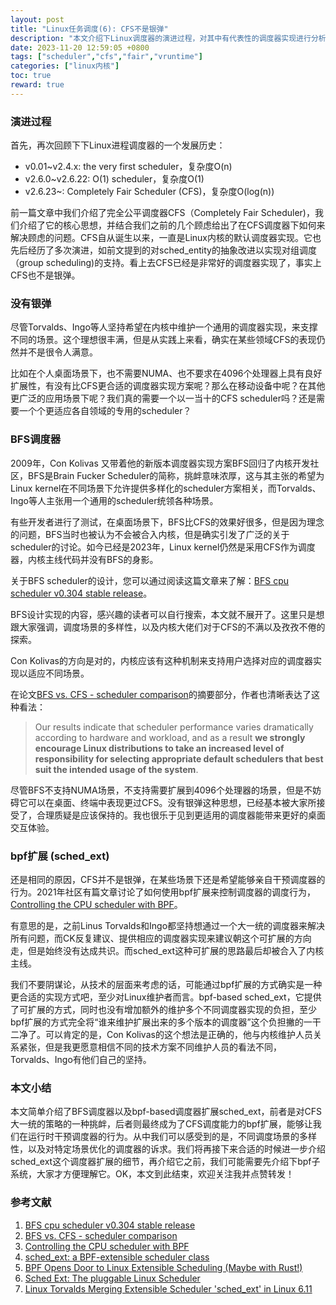 ```yaml
---
layout: post
title: "Linux任务调度(6): CFS不是银弹"
description: "本文介绍下Linux调度器的演进过程，对其中有代表性的调度器实现进行分析总结。作为任务调度器系列文集中的一篇，本文介绍一个CFS调度器的挑战者BFS，Brain Fucker Scheduler。"
date: 2023-11-20 12:59:05 +0800
tags: ["scheduler","cfs","fair","vruntime"]
categories: ["linux内核"]
toc: true
reward: true
---
```


### 演进过程

首先，再次回顾下下Linux进程调度器的一个发展历史：

- v0.01~v2.4.x: the very first scheduler，复杂度O(n)
- v2.6.0~v2.6.22: O(1) scheduler，复杂度O(1)
- v2.6.23~: Completely Fair Scheduler (CFS)，复杂度O(log(n))

前一篇文章中我们介绍了完全公平调度器CFS（Completely Fair Scheduler)，我们介绍了它的核心思想，并结合我们之前的几个顾虑给出了在CFS调度器下如何来解决顾虑的问题。CFS自从诞生以来，一直是Linux内核的默认调度器实现。它也先后经历了多次演进，如前文提到的对sched_entity的抽象改进以实现对组调度（group scheduling)的支持。看上去CFS已经是非常好的调度器实现了，事实上CFS也不是银弹。

### 没有银弹

尽管Torvalds、Ingo等人坚持希望在内核中维护一个通用的调度器实现，来支撑不同的场景。这个理想很丰满，但是从实践上来看，确实在某些领域CFS的表现仍然并不是很令人满意。

比如在个人桌面场景下，也不需要NUMA、也不要求在4096个处理器上具有良好扩展性，有没有比CFS更合适的调度器实现方案呢？那么在移动设备中呢？在其他更广泛的应用场景下呢？我们真的需要一个以一当十的CFS scheduler吗？还是需要一个个更适应各自领域的专用的scheduler？

### BFS调度器

2009年，Con Kolivas 又带着他的新版本调度器实现方案BFS回归了内核开发社区，BFS是Brain Fucker Scheduler的简称，挑衅意味浓厚，这与其主张的希望为Linux kernel在不同场景下允许提供多样化的scheduler方案相关，而Torvalds、Ingo等人主张用一个通用的scheduler统领各种场景。

有些开发者进行了测试，在桌面场景下，BFS比CFS的效果好很多，但是因为理念的问题，BFS当时也被认为不会被合入内核，但是确实引发了广泛的关于scheduler的讨论。如今已经是2023年，Linux kernel仍然是采用CFS作为调度器，内核主线代码并没有BFS的身影。

关于BFS scheduler的设计，您可以通过阅读这篇文章来了解：[BFS cpu scheduler v0.304 stable release](https://lwn.net/Articles/357451/)。

BFS设计实现的内容，感兴趣的读者可以自行搜索，本文就不展开了。这里只是想跟大家强调，调度场景的多样性，以及内核大佬们对于CFS的不满以及孜孜不倦的探索。

Con Kolivas的方向是对的，内核应该有这种机制来支持用户选择对应的调度器实现以适应不同场景。

在论文[BFS vs. CFS - scheduler comparison](https://www.cs.unm.edu/~eschulte/classes/cs587/data/bfs-v-cfs_groves-knockel-schulte.pdf)的摘要部分，作者也清晰表达了这种看法：

> Our results indicate that scheduler performance varies dramatically according to hardware and workload, and as a result **we strongly encourage Linux distributions to take an increased level of responsibility for selecting appropriate default schedulers that best suit the intended usage of the system**.

尽管BFS不支持NUMA场景，不支持需要扩展到4096个处理器的场景，但是不妨碍它可以在桌面、终端中表现更过CFS。没有银弹这种思想，已经基本被大家所接受了，合理质疑是应该保持的。我也很乐于见到更适用的调度器能带来更好的桌面交互体验。

### bpf扩展 (sched_ext)

还是相同的原因，CFS并不是银弹，在某些场景下还是希望能够亲自干预调度器的行为。2021年社区有篇文章讨论了如何使用bpf扩展来控制调度器的调度行为，[Controlling the CPU scheduler with BPF](https://lwn.net/Articles/873244/)。

有意思的是，之前Linus Torvalds和Ingo都坚持想通过一个大一统的调度器来解决所有问题，而CK反复建议、提供相应的调度器实现来建议朝这个可扩展的方向走，但是始终没有达成共识。而sched_ext这种可扩展的思路最后却被合入了内核主线。

我们不要阴谋论，从技术的层面来考虑的话，可能通过bpf扩展的方式确实是一种更合适的实现方式吧，至少对Linux维护者而言。bpf-based sched_ext，它提供了可扩展的方式，同时也没有增加额外的维护多个不同调度器实现的负担，至少bpf扩展的方式完全将“谁来维护扩展出来的多个版本的调度器”这个负担撇的一干二净了。可以肯定的是，Con Kolivas的这个想法是正确的，他与内核维护人员关系紧张，但是我更愿意相信不同的技术方案不同维护人员的看法不同，Torvalds、Ingo有他们自己的坚持。

### 本文小结

本文简单介绍了BFS调度器以及bpf-based调度器扩展sched_ext，前者是对CFS大一统的策略的一种挑衅，后者则最终成为了CFS调度能力的bpf扩展，能够让我们在运行时干预调度器的行为。从中我们可以感受到的是，不同调度场景的多样性，以及对特定场景优化的调度器的诉求。我们将再接下来合适的时候进一步介绍sched_ext这个调度器扩展的细节，再介绍它之前，我们可能需要先介绍下bpf子系统，大家才方便理解它。OK，本文到此结束，欢迎关注我并点赞转发！

### 参考文献

1. [BFS cpu scheduler v0.304 stable release](https://lwn.net/Articles/357451/)
2. [BFS vs. CFS - scheduler comparison](https://www.cs.unm.edu/~eschulte/classes/cs587/data/bfs-v-cfs_groves-knockel-schulte.pdf)
3. [Controlling the CPU scheduler with BPF](https://lwn.net/Articles/873244/)
4. [sched_ext: a BPF-extensible scheduler class](https://blogs.igalia.com/changwoo/sched-ext-a-bpf-extensible-scheduler-class-part-1/)
5. [BPF Opens Door to Linux Extensible Scheduling (Maybe with Rust!)](https://thenewstack.io/bpf-opens-a-door-to-linux-dynamic-scheduling-maybe-with-rust/)
6. [Sched Ext: The pluggable Linux Scheduler](https://www.youtube.com/watch?v=RQQaaU6qI2o)
7. [Linux Torvalds Merging Extensible Scheduler 'sched_ext' in Linux 6.11](https://frontpagelinux.com/news/linus-torvalds-merging-extensible-scheduler-sched_ext-in-linux-6-11/)

